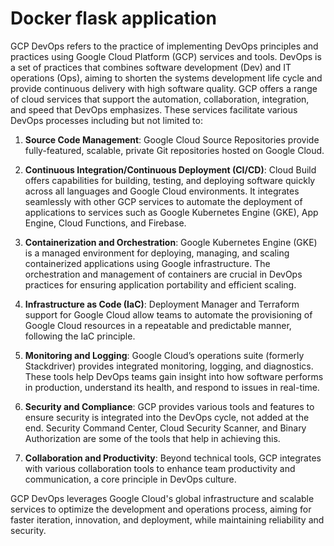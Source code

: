 # Docker flask application

GCP DevOps refers to the practice of implementing DevOps principles and practices using Google Cloud Platform (GCP) services and tools. DevOps is a set of practices that combines software development (Dev) and IT operations (Ops), aiming to shorten the systems development life cycle and provide continuous delivery with high software quality. GCP offers a range of cloud services that support the automation, collaboration, integration, and speed that DevOps emphasizes. These services facilitate various DevOps processes including but not limited to:

1. **Source Code Management**: Google Cloud Source Repositories provide fully-featured, scalable, private Git repositories hosted on Google Cloud.

2. **Continuous Integration/Continuous Deployment (CI/CD)**: Cloud Build offers capabilities for building, testing, and deploying software quickly across all languages and Google Cloud environments. It integrates seamlessly with other GCP services to automate the deployment of applications to services such as Google Kubernetes Engine (GKE), App Engine, Cloud Functions, and Firebase.

3. **Containerization and Orchestration**: Google Kubernetes Engine (GKE) is a managed environment for deploying, managing, and scaling containerized applications using Google infrastructure. The orchestration and management of containers are crucial in DevOps practices for ensuring application portability and efficient scaling.

4. **Infrastructure as Code (IaC)**: Deployment Manager and Terraform support for Google Cloud allow teams to automate the provisioning of Google Cloud resources in a repeatable and predictable manner, following the IaC principle.

5. **Monitoring and Logging**: Google Cloud’s operations suite (formerly Stackdriver) provides integrated monitoring, logging, and diagnostics. These tools help DevOps teams gain insight into how software performs in production, understand its health, and respond to issues in real-time.

6. **Security and Compliance**: GCP provides various tools and features to ensure security is integrated into the DevOps cycle, not added at the end. Security Command Center, Cloud Security Scanner, and Binary Authorization are some of the tools that help in achieving this.

7. **Collaboration and Productivity**: Beyond technical tools, GCP integrates with various collaboration tools to enhance team productivity and communication, a core principle in DevOps culture.

GCP DevOps leverages Google Cloud's global infrastructure and scalable services to optimize the development and operations process, aiming for faster iteration, innovation, and deployment, while maintaining reliability and security.
